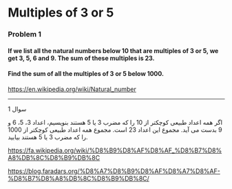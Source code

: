 # Multiples of 3 or 5

### Problem 1
#### If we list all the natural numbers below 10 that are multiples of 3 or 5, we get 3, 5, 6 and 9. The sum of these multiples is 23.

#### Find the sum of all the multiples of 3 or 5 below 1000.

https://en.wikipedia.org/wiki/Natural_number

---

سوال 1

اگر همه اعداد طبیعی کوچکتر از 10 را که مضرب 3 یا 5 هستند بنویسیم، اعداد 3، 5، 6 و 9 بدست می آید. مجموع این اعداد 23 است.
مجموع همه اعداد طبیعی کوچکتر از 1000 را که مضرب 3 یا 5 هستند بیابید.

https://fa.wikipedia.org/wiki/%D8%B9%D8%AF%D8%AF_%D8%B7%D8%A8%DB%8C%D8%B9%DB%8C

https://blog.faradars.org/%D8%A7%D8%B9%D8%AF%D8%A7%D8%AF-%D8%B7%D8%A8%DB%8C%D8%B9%DB%8C/